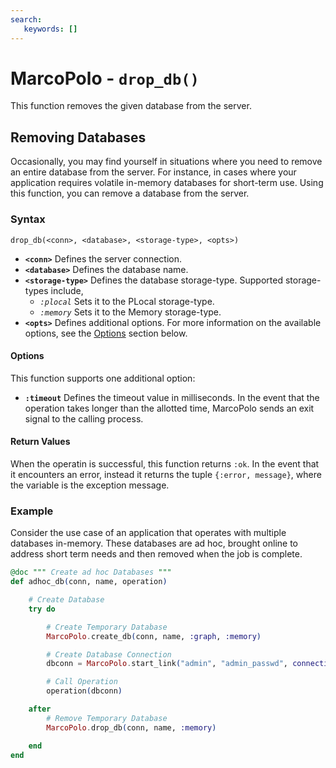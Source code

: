 ```yaml
---
search:
   keywords: []
---
```


# MarcoPolo - `drop_db()`

This function removes the given database from the server.

## Removing Databases

Occasionally, you may find yourself in situations where you need to remove an entire database from the server.  For instance, in cases where your application requires volatile in-memory databases for short-term use.  Using this function, you can remove a database from the server.

### Syntax

```
drop_db(<conn>, <database>, <storage-type>, <opts>)
```

- **`<conn>`** Defines the server connection.
- **`<database>`** Defines the database name.
- **`<storage-type>`** Defines the database storage-type.  Supported storage-types include,
  - *`:plocal`* Sets it to the PLocal storage-type.
  - *`:memory`* Sets it to the Memory storage-type.
- **`<opts>`** Defines additional options.  For more information on the available options, see the [Options](#options) section below.

#### Options

This function supports one additional option:

- **`:timeout`** Defines the timeout value in milliseconds.  In the event that the operation takes longer than the allotted time, MarcoPolo sends an exit signal to the calling process.

#### Return Values

When the operatin is successful, this function returns `:ok`.  In the event that it encounters an error, instead it returns the tuple `{:error, message}`, where the variable is the exception message.

### Example

Consider the use case of an application that operates with multiple databases in-memory.  These databases are ad hoc, brought online to address short term needs and then removed when the job is complete.  

```elixir
@doc """ Create ad hoc Databases """
def adhoc_db(conn, name, operation)

	# Create Database
	try do

		# Create Temporary Database
		MarcoPolo.create_db(conn, name, :graph, :memory)

		# Create Database Connection
		dbconn = MarcoPolo.start_link("admin", "admin_passwd", connection: {:db, name})

		# Call Operation
		operation(dbconn)

	after
		# Remove Temporary Database
		MarcoPolo.drop_db(conn, name, :memory)

	end
end
```



